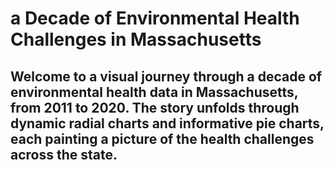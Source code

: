 # a Decade of Environmental Health Challenges in Massachusetts

## Welcome to a visual journey through a decade of environmental health data in Massachusetts, from 2011 to 2020. The story unfolds through dynamic radial charts and informative pie charts, each painting a picture of the health challenges across the state.
